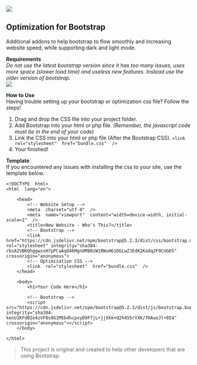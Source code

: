 [![](https://img.shields.io/badge/Download-111?logo=Visual-Studio-Code&style=for-the-badge)](https://github.com/snhossain/bootstrapoptimization/archive/refs/heads/v1.0.0.zip)
## Optimization for Bootstrap
Additional addons to help bootstrap to flow smoothly and increasing website speed, while supporting dark and light mode.<br>

**Requirements**<br>
*Do not use the latest bootstrap version since it has too many issues, uses more space (slower load time) and useless new features. Instead use the older version of bootstrap.*<br>
[![](https://img.shields.io/badge/v5.2.3-Download-blue?logo=cloudbees&logoColor=white&style=flat)](https://github.com/snhossain/bootstrapoptimization/archive/refs/heads/v1.0.0.zip)

**How to Use**<br>
Having trouble setting up your bootstrap or optimization css file? Follow the steps!

1. Drag and drop the CSS file into your project folder.
2. Add Bootstrap into your html or php file. *(Remember, the javascript code must be in the end of your code)*
3. Link the CSS into your html or php file (After the Bootstrap CSS).
 `<link  rel="stylesheet"  href="bundle.css"  />`
 4. Your finished!


**Template**<br>
If you encountered any issues with installing the css to your site, use the template below.

    <!DOCTYPE  html>
    <html  lang="en">

	    <head>
	        <!-- Website Setup -->
		    <meta  charset="utf-8"  />
		    <meta  name="viewport"  content="width=device-width, initial-scale=1"  />
		    <title>New Website - Who's This?</title>
		    <!-- Bootstrap -->
		    <link href="https://cdn.jsdelivr.net/npm/bootstrap@5.2.3/dist/css/bootstrap.min.css" rel="stylesheet" integrity="sha384-rbsA2VBKQhggwzxH7pPCaAqO46MgnOM80zW1RWuH61DGLwZJEdK2Kadq2F9CUG65" crossorigin="anonymous">
		    <!-- Optimization CSS -->
		    <link  rel="stylesheet"  href="bundle.css"  />
        </head>
    
	    <body>
		    <h1>Your Code Here</h1>

			<!-- Bootstrap -->
		    <script src="https://cdn.jsdelivr.net/npm/bootstrap@5.2.3/dist/js/bootstrap.bundle.min.js" integrity="sha384-kenU1KFdBIe4zVF0s0G1M5b4hcpxyD9F7jL+jjXkk+Q2h455rYXK/7HAuoJl+0I4" crossorigin="anonymous"></script>
	    </body>

    </html>

> This project is original and created to help other developers that are using Bootstrap.

